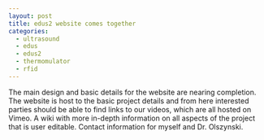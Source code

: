 ```yaml
---
layout: post
title: edus2 website comes together
categories:
  - ultrasound
  - edus
  - edus2
  - thermomulator
  - rfid
---
```


The main design and basic details for the website are nearing completion.  The website is host to the basic project details and from here interested parties should be able to find links to our videos, which are all hosted on Vimeo.  A wiki with more in-depth information on all aspects of the project that is user editable.  Contact information for myself and Dr. Olszynski.
